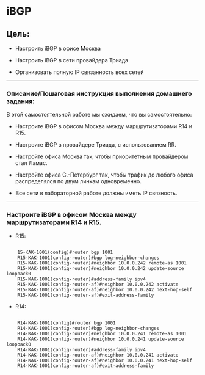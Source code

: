 # iBGP

## Цель:

- Настроить iBGP в офисе Москва

- Настроить iBGP в сети провайдера Триада

- Организовать полную IP связанность всех сетей
--------------------

### Описание/Пошаговая инструкция выполнения домашнего задания:

В этой самостоятельной работе мы ожидаем, что вы самостоятельно:

- Настроите iBGP в офисом Москва между маршрутизаторами R14 и R15.

-   Настроите iBGP в провайдере Триада, с использованием RR.
- Настройте офиса Москва так, чтобы приоритетным провайдером стал Ламас.
- Настройте офиса С.-Петербург так, чтобы трафик до любого офиса распределялся по двум линкам одновременно.
- Все сети в лабораторной работе должны иметь IP связность.
-----------

### Настроите iBGP в офисом Москва между маршрутизаторами R14 и R15.

- R15:
```

    15-KAK-1001(config)#router bgp 1001
    R15-KAK-1001(config-router)#bgp log-neighbor-changes
    R15-KAK-1001(config-router)#neighbor 10.0.0.242 remote-as 1001
    R15-KAK-1001(config-router)#neighbor 10.0.0.242 update-source loopback0
    R15-KAK-1001(config-router)#address-family ipv4
    R15-KAK-1001(config-router-af)#neighbor 10.0.0.242 activate
    R15-KAK-1001(config-router-af)#neighbor 10.0.0.242 next-hop-self
    R15-KAK-1001(config-router-af)#exit-address-family

```
- R14:
```

    R14-KAK-1001(config)#router bgp 1001
    R14-KAK-1001(config-router)#bgp log-neighbor-changes
    R14-KAK-1001(config-router)#neighbor 10.0.0.241 remote-as 1001
    R14-KAK-1001(config-router)#neighbor 10.0.0.241 update-source loopback0
    R14-KAK-1001(config-router)#address-family ipv4
    R14-KAK-1001(config-router-af)#neighbor 10.0.0.241 activate
    R14-KAK-1001(config-router-af)#neighbor 10.0.0.241 next-hop-self
    R14-KAK-1001(config-router-af)#exit-address-family

```
